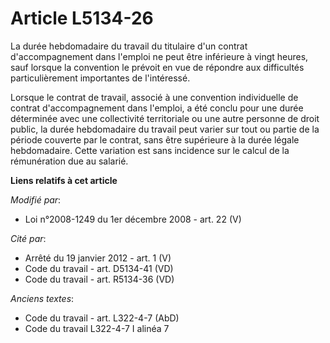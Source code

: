 # Article L5134-26

La durée hebdomadaire du travail du titulaire d'un contrat d'accompagnement dans l'emploi ne peut être inférieure à vingt
heures, sauf lorsque la convention le prévoit en vue de répondre aux difficultés particulièrement importantes de l'intéressé.

Lorsque le contrat de travail, associé à une convention individuelle de contrat d'accompagnement dans l'emploi, a été conclu
pour une durée déterminée avec une collectivité territoriale ou une autre personne de droit public, la durée hebdomadaire du
travail peut varier sur tout ou partie de la période couverte par le contrat, sans être supérieure à la durée légale
hebdomadaire. Cette variation est sans incidence sur le calcul de la rémunération due au salarié.

**Liens relatifs à cet article**

_Modifié par_:

  - Loi n°2008-1249 du 1er décembre 2008 - art. 22 (V)

_Cité par_:

  - Arrêté du 19 janvier 2012 - art. 1 (V)
  - Code du travail - art. D5134-41 (VD)
  - Code du travail - art. R5134-36 (VD)

_Anciens textes_:

  - Code du travail - art. L322-4-7 (AbD)
  - Code du travail L322-4-7 I alinéa 7
